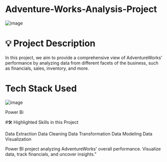 # Adventure-Works-Analysis-Project
![image](https://github.com/AyodejiK101/Adventure-Works-Analysis-Project/assets/140984130/37c95859-c558-4bc2-9c0f-01ff00b1b36d)

# 💡 Project Description
In this project, we aim to provide a comprehensive view of AdventureWorks' performance by analyzing data from different facets of the business, such as financials, sales, inventory, and more.

# Tech Stack Used
![image](https://github.com/AyodejiK101/Adventure-Works-Analysis-Project/assets/140984130/33067886-cf99-4baf-bc97-5e55665d8471)


Power Bi

#🛠️ Highlighted Skills in this Project

Data Extraction
Data Cleaning
Data Transformation
Data Modeling
Data Visualization

Power BI project analyzing AdventureWorks' overall performance. Visualize data, track financials, and uncover insights."
